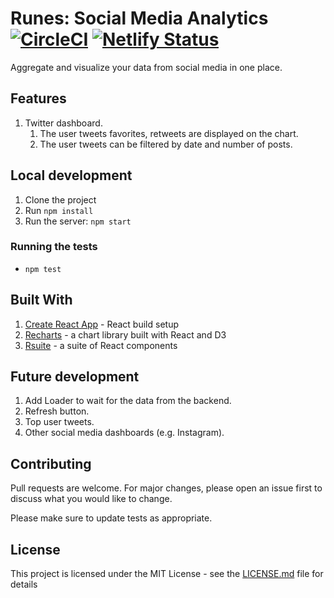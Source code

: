 # Runes: Social Media Analytics   [![CircleCI](https://circleci.com/gh/liashenko/runes-analytics.svg?style=shield)](https://circleci.com/gh/liashenko/runes-analytics)   [![Netlify Status](https://api.netlify.com/api/v1/badges/f9c0bcfb-85e2-4276-b252-156979dcdcfc/deploy-status)](https://app.netlify.com/sites/runes-analytics/deploys) 

Aggregate and visualize your data from social media in one place.

## Features
1. Twitter dashboard.
   1. The user tweets favorites, retweets are displayed on the chart.
   2. The user tweets can be filtered by date and number of posts.
## Local development
1. Clone the project
2. Run `npm install`
3. Run the server: `npm start`

### Running the tests
- `npm test`

## Built With
1. [Create React App](https://github.com/facebook/create-react-app) - React build setup
2. [Recharts](https://github.com/recharts/recharts) - a chart library built with React and D3
3. [Rsuite](https://github.com/rsuite/rsuite) - a suite of React components

## Future development
1. Add Loader to wait for the data from the backend.
2. Refresh button.
3. Top user tweets.
4. Other social media dashboards (e.g. Instagram).

## Contributing
Pull requests are welcome. For major changes, please open an issue first to discuss what you would like to change.

Please make sure to update tests as appropriate.

## License
This project is licensed under the MIT License - see the [LICENSE.md](LICENSE.md) file for details
